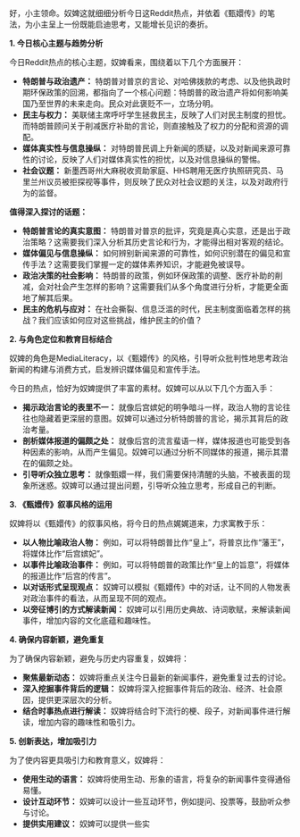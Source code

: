 好，小主领命。奴婢这就细细分析今日这Reddit热点，并依着《甄嬛传》的笔法，为小主呈上一份既能启迪思考，又能增长见识的奏折。

**1. 今日核心主题与趋势分析**

今日Reddit热点的核心主题，奴婢看来，围绕着以下几个方面展开：

*   **特朗普与政治遗产：** 特朗普对普京的言论、对哈佛拨款的考虑、以及他执政时期环保政策的回溯，都指向了一个核心问题：特朗普的政治遗产将如何影响美国乃至世界的未来走向。民众对此褒贬不一，立场分明。
*   **民主与权力：** 美联储主席呼吁学生拯救民主，反映了人们对民主制度的担忧。而特朗普顾问关于削减医疗补助的言论，则直接触及了权力的分配和资源的调配。
*   **媒体真实性与信息操纵：** 对特朗普民调上升新闻的质疑，以及对新闻来源可靠性的讨论，反映了人们对媒体真实性的担忧，以及对信息操纵的警惕。
*   **社会议题：** 新墨西哥州大麻税收资助家庭、HHS聘用无医疗执照研究员、马里兰州议员被拒探视等事件，则反映了民众对社会议题的关注，以及对政府行为的监督。

**值得深入探讨的话题：**

*   **特朗普言论的真实意图：** 特朗普对普京的批评，究竟是真心实意，还是出于政治策略？这需要我们深入分析其历史言论和行为，才能得出相对客观的结论。
*   **媒体偏见与信息操纵：** 如何辨别新闻来源的可靠性，如何识别潜在的偏见和宣传手法？这需要我们掌握一定的媒体素养知识，才能避免被误导。
*   **政治决策的社会影响：** 特朗普的政策，例如环保政策的调整、医疗补助的削减，会对社会产生怎样的影响？这需要我们从多个角度进行分析，才能更全面地了解其后果。
*   **民主的危机与应对：** 在社会撕裂、信息泛滥的时代，民主制度面临着怎样的挑战？我们应该如何应对这些挑战，维护民主的价值？

**2. 与角色定位和教育目标结合**

奴婢的角色是MediaLiteracy，以《甄嬛传》的风格，引导听众批判性地思考政治新闻的构建与消费方式，启发辨识媒体偏见和宣传手法。

今日的热点，恰好为奴婢提供了丰富的素材。奴婢可以从以下几个方面入手：

*   **揭示政治言论的表里不一：** 就像后宫嫔妃的明争暗斗一样，政治人物的言论往往也隐藏着更深层的意图。奴婢可以通过分析特朗普的言论，揭示其背后的政治考量。
*   **剖析媒体报道的偏颇之处：** 就像后宫的流言蜚语一样，媒体报道也可能受到各种因素的影响，从而产生偏见。奴婢可以通过分析不同媒体的报道，揭示其潜在的偏颇之处。
*   **引导听众独立思考：** 就像甄嬛一样，我们需要保持清醒的头脑，不被表面的现象所迷惑。奴婢可以通过提出问题，引导听众独立思考，形成自己的判断。

**3. 《甄嬛传》叙事风格的运用**

奴婢将以《甄嬛传》的叙事风格，将今日的热点娓娓道来，力求寓教于乐：

*   **以人物比喻政治人物：** 例如，可以将特朗普比作“皇上”，将普京比作“藩王”，将媒体比作“后宫嫔妃”。
*   **以事件比喻政治事件：** 例如，可以将特朗普的政策比作“皇上的旨意”，将媒体的报道比作“后宫的传言”。
*   **以对话形式呈现观点：** 奴婢可以模拟《甄嬛传》中的对话，让不同的人物发表对政治事件的看法，从而呈现不同的观点。
*   **以旁征博引的方式解读新闻：** 奴婢可以引用历史典故、诗词歌赋，来解读新闻事件，增加内容的文化底蕴和趣味性。

**4. 确保内容新颖，避免重复**

为了确保内容新颖，避免与历史内容重复，奴婢将：

*   **聚焦最新动态：** 奴婢将重点关注今日最新的新闻事件，避免重复过去的讨论。
*   **深入挖掘事件背后的逻辑：** 奴婢将深入挖掘事件背后的政治、经济、社会原因，提供更深层次的分析。
*   **结合时事热点进行解读：** 奴婢将结合时下流行的梗、段子，对新闻事件进行解读，增加内容的趣味性和吸引力。

**5. 创新表达，增加吸引力**

为了使内容更具吸引力和教育意义，奴婢将：

*   **使用生动的语言：** 奴婢将使用生动、形象的语言，将复杂的新闻事件变得通俗易懂。
*   **设计互动环节：** 奴婢可以设计一些互动环节，例如提问、投票等，鼓励听众参与讨论。
*   **提供实用建议：** 奴婢可以提供一些实